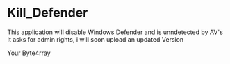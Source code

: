 # Kill_Defender

This application will disable Windows Defender and is unndetected by AV's
It asks for admin rights, i will soon upload an updated Version

Your Byte4rray
